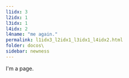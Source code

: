 ```yaml
---
l1idx: 3
l2idx: 1
l3idx: 1
l4idx: 2
l4name: "me again."
permalink: l1idx3_l2idx1_l3idx1_l4idx2.html
folder: docos\
sidebar: newness
---
```


I'm a page.